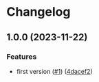 # Changelog

## 1.0.0 (2023-11-22)


### Features

* first version ([#1](https://github.com/allisson/secure-qrcode/issues/1)) ([4dacef2](https://github.com/allisson/secure-qrcode/commit/4dacef21043139039c092a05e4541db5364535da))
